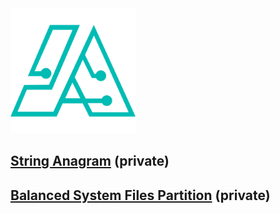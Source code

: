 <div>
  <img src="https://github.com/devicons/devicon/blob/master/icons/thealgorithms/thealgorithms-original.svg" title="thealgorithms" alt="thealgorithms" width="200" height="200"/>
</div>

## [String Anagram](https://github.com/hackerrank-test/hackerrank-problemsolving-string-anagram) (private)

## [Balanced System Files Partition](https://github.com/hackerrank-test/hackerrank-problemsolving-balanced-system-files-partition) (private)
